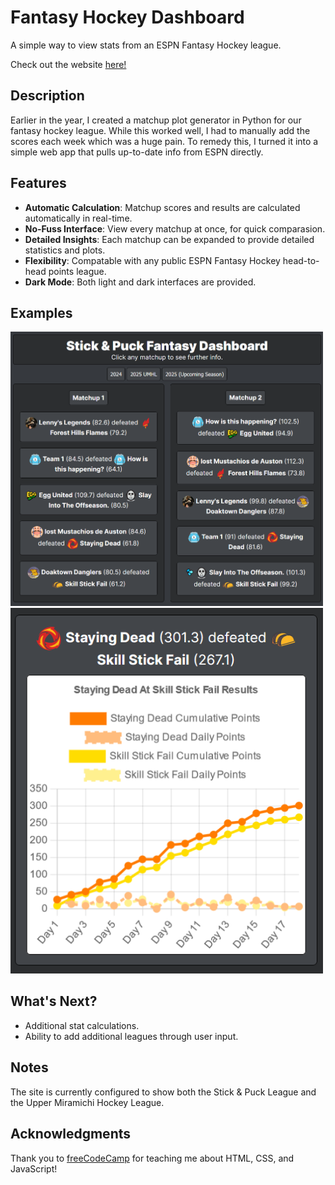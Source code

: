 # Fantasy Hockey Dashboard

A simple way to view stats from an ESPN Fantasy Hockey league.

Check out the website [here!](https://weakbox.github.io/Fantasy-Hockey-Dashboard/)

## Description

Earlier in the year, I created a matchup plot generator in Python for our fantasy hockey league. While this worked well, I had to manually add the scores each week which was a huge pain. To remedy this, I turned it into a simple web app that pulls up-to-date info from ESPN directly.

## Features

* **Automatic Calculation**: Matchup scores and results are calculated automatically in real-time.
* **No-Fuss Interface**: View every matchup at once, for quick comparasion.
* **Detailed Insights**: Each matchup can be expanded to provide detailed statistics and plots.
* **Flexibility**: Compatable with any public ESPN Fantasy Hockey head-to-head points league.
* **Dark Mode**: Both light and dark interfaces are provided.

## Examples

<img src="images\interface.png" width="500">
<img src="images\plot.png" width="500">

## What's Next?

* Additional stat calculations.
* Ability to add additional leagues through user input.

## Notes

The site is currently configured to show both the Stick & Puck League and the Upper Miramichi Hockey League.

## Acknowledgments

Thank you to [freeCodeCamp](https://www.freecodecamp.org) for teaching me about HTML, CSS, and JavaScript!